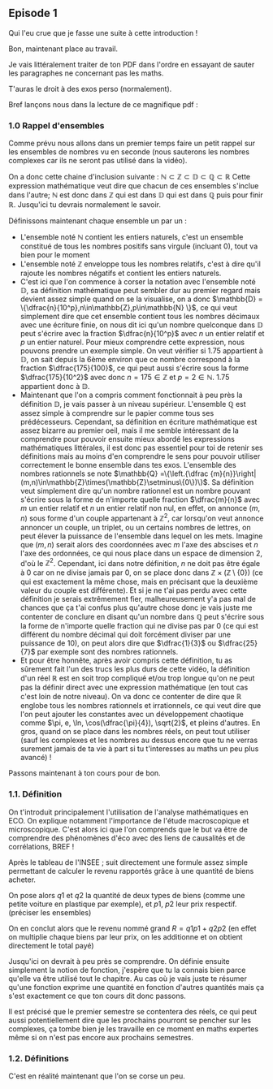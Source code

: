 ## Episode 1

Qui l'eu crue que je fasse une suite à cette introduction ! 

Bon, maintenant place au travail.

Je vais littéralement traiter de ton PDF dans l'ordre en essayant de sauter les paragraphes ne concernant pas les maths.

T'auras le droit à des exos perso (normalement).

Bref lançons nous dans la lecture de ce magnifique pdf :

### 1.0 Rappel d'ensembles

Comme prévu nous allons dans un premier temps faire un petit rappel sur les ensembles de nombres vu en seconde (nous sauterons les nombres complexes car ils ne seront pas utilisé dans la vidéo).

On a donc cette chaine d'inclusion suivante : $\mathbb{N}\subset\mathbb{Z}\subset\mathbb{D}\subset\mathbb{Q}\subset\mathbb{R}$
Cette expression mathématique veut dire que chacun de ces ensembles s'inclue dans l'autre; $\mathbb{N}$ est donc dans $\mathbb{Z}$ qui est dans $\mathbb{D}$ qui est dans $\mathbb{Q}$ puis pour finir $\mathbb{R}$. Jusqu'ici tu devrais normalement le savoir.

Définissons maintenant chaque ensemble un par un :

- L'ensemble noté $\mathbb{N}$ contient les entiers naturels, c'est un ensemble constitué de tous les nombres positifs sans virgule (incluant 0), tout va bien pour le moment
- L'ensemble noté $\mathbb{Z}$ enveloppe tous les nombres relatifs, c'est à dire qu'il rajoute les nombres négatifs et contient les entiers naturels.
- C'est ici que l'on commence à corser la notation avec l'ensemble noté $\mathbb{D}$, sa définition mathématique peut sembler dur au premier regard mais devient assez simple quand on se la visualise, on a donc $\mathbb{D} = \{\dfrac{n}{10^p},n\in\mathbb{Z},p\in\mathbb{N} \}$, ce qui veut simplement dire que cet ensemble contient tous les nombres décimaux avec une écriture finie, on nous dit ici qu'un nombre quelconque dans $\mathbb{D}$ peut s'écrire avec la fraction $\dfrac{n}{10^p}$ avec $n$ un entier relatif et $p$ un entier naturel. Pour mieux comprendre cette expression, nous pouvons prendre un exemple simple. On veut vérifier si $1.75$ appartient à $\mathbb{D}$, on sait depuis la 6ème environ que ce nombre correspond à la fraction $\dfrac{175}{100}$, ce qui peut aussi s'écrire sous la forme $\dfrac{175}{10^2}$ avec donc $n=175\in\mathbb{Z}$ et $p=2\in\mathbb{N}$. $1.75$ appartient donc à $\mathbb{D}$.
- Maintenant que l'on a compris comment fonctionnait à peu près la définition $\mathbb{D}$, je vais passer à un niveau supérieur. L'ensemble $\mathbb{Q}$ est assez simple à comprendre sur le papier comme tous ses prédécesseurs. Cependant, sa définition en écriture mathématique est assez bizarre au premier oeil, mais il me semble intéressant de la comprendre pour pouvoir ensuite mieux abordé les expressions mathématiques littérales, il est donc pas essentiel pour toi de retenir ses définitions mais au moins d'en comprendre le sens pour pouvoir utiliser correctement le bonne ensemble dans tes exos. L'ensemble des nombres rationnels se note $\mathbb{Q} =\{\left.{\dfrac {m}{n}}\right|(m,n)\in\mathbb{Z}\times(\mathbb{Z}\setminus\{0\})\}$. Sa définition veut simplement dire qu'un nombre rationnel est un nombre pouvant s'écrire sous la forme de n'importe quelle fraction $\dfrac{m}{n}$ avec $m$ un entier relatif et $n$ un entier relatif non nul, en effet, on annonce $(m,n)$ sous forme d'un couple appartenant à $\mathbb{Z}^2$, car lorsqu'on veut annonce annoncer un couple, un triplet, ou un certains nombres de lettres, on peut élever la puissance de l'ensemble dans lequel on les mets. Imagine que $(m,n)$ serait alors des coordonnées avec $m$ l'axe des abscises et $n$ l'axe des ordonnées, ce qui nous place dans un espace de dimension $2$, d'où le $\mathbb{Z}^2$. Cependant, ici dans notre définition, $n$ ne doit pas être égale à $0$ car on ne divise jamais par $0$, on se place donc dans $\mathbb{Z}\times(\mathbb{Z}\setminus\{0\})$ (ce qui est exactement la même chose, mais en précisant que la deuxième valeur du couple est différente). Et si je ne t'ai pas perdu avec cette définition je serais extrêmement fier, malheureusement y'a pas mal de chances que ça t'ai confus plus qu'autre chose donc je vais juste me contenter de conclure en disant qu'un nombre dans $\mathbb{Q}$ peut s'écrire sous la forme de n'importe quelle fraction qui ne divise pas par 0 (ce qui est différent du nombre décimal qui doit forcément diviser par une puissance de 10), on peut alors dire que $\dfrac{1}{3}$ ou $\dfrac{25}{7}$ par exemple sont des nombres rationnels.
- Et pour être honnête, après avoir compris cette définition, tu as sûrement fait l'un des trucs les plus durs de cette vidéo, la définition d'un réel $\mathbb{R}$ est en soit trop compliqué et/ou trop longue qu'on ne peut pas la définir direct avec une expression mathématique (en tout cas c'est loin de notre niveau). On va donc ce contenter de dire que $\mathbb{R}$ englobe tous les nombres rationnels et irrationnels, ce qui veut dire que l'on peut ajouter les constantes avec un développement chaotique comme $\pi, e, \ln, \cos(\dfrac{\pi}{4}), \sqrt{2}$, et pleins d'autres. En gros, quand on se place dans les nombres réels, on peut tout utiliser (sauf les complexes et les nombres au dessus encore que tu ne verras surement jamais de ta vie à part si tu t'interesses au maths un peu plus avancé) !

Passons maintenant à ton cours pour de bon.
### 1.1. Définition

On t'introduit principalement l'utilisation de l'analyse mathématiques en ECO. On explique notamment l'importance de l'étude macroscopique et microscopique. C'est alors ici que l'on comprends que le but va être de comprendre des phénomènes d'éco avec des liens de causalités et de corrélations, BREF !

Après le tableau de l'INSEE ; suit directement une formule assez simple permettant de calculer le revenu rapportés grâce à une quantité de biens acheter.

On pose alors $q1$ et $q2$ la quantité de deux types de biens (comme une petite voiture en plastique par exemple), et $p1$, $p2$ leur prix respectif. (préciser les ensembles)

On en conclut alors que le revenu nommé grand $R = q1p1 + q2p2$ (en effet on multiplie chaque biens par leur prix, on les additionne et on obtient directement le total payé)

Jusqu'ici on devrait à peu près se comprendre. On définie ensuite simplement la notion de fonction, j'espère que tu la connais bien parce qu'elle va être utilisé tout le chapitre. Au cas où je vais juste te résumer qu'une fonction exprime une quantité en fonction d'autres quantités mais ça s'est exactement ce que ton cours dit donc passons.

Il est précisé que le premier semestre se contentera des réels, ce qui peut aussi potentiellement dire que les prochains pourront se pencher sur les complexes, ça tombe bien je les travaille en ce moment en maths expertes même si on n'est pas encore aux prochains semestres.

### 1.2. Définitions

C'est en réalité maintenant que l'on se corse un peu.  